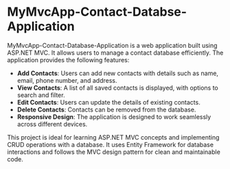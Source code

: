 # MyMvcApp-Contact-Databse-Application
MyMvcApp-Contact-Database-Application is a web application built using ASP.NET MVC. It allows users to manage a contact database efficiently. The application provides the following features:

- **Add Contacts**: Users can add new contacts with details such as name, email, phone number, and address.
- **View Contacts**: A list of all saved contacts is displayed, with options to search and filter.
- **Edit Contacts**: Users can update the details of existing contacts.
- **Delete Contacts**: Contacts can be removed from the database.
- **Responsive Design**: The application is designed to work seamlessly across different devices.

This project is ideal for learning ASP.NET MVC concepts and implementing CRUD operations with a database. It uses Entity Framework for database interactions and follows the MVC design pattern for clean and maintainable code.